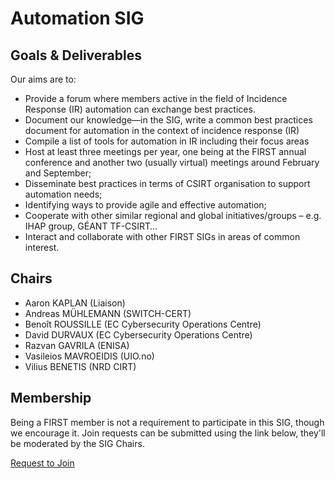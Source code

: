 <!--
---
title: Automation SIG
...
-->
# Automation SIG

## Goals & Deliverables

Our aims are to:

- Provide a forum where members active in the field of Incidence Response (IR) automation can exchange best practices.
- Document our knowledge—in the SIG, write a common best practices document for automation in the context of incidence response (IR)
- Compile a list of tools for automation in IR including their focus areas
- Host at least three meetings per year, one being at the FIRST annual conference and another two (usually virtual) meetings around February and September;
- Disseminate best practices in terms of CSIRT organisation to support automation needs;
- Identifying ways to provide agile and effective automation;
- Cooperate with other similar regional and global initiatives/groups – e.g. IHAP group, GÉANT TF-CSIRT…
- Interact and collaborate with other FIRST SIGs in areas of common interest.

## Chairs

- Aaron KAPLAN (Liaison)
- Andreas MÜHLEMANN (SWITCH-CERT)
- Benoît ROUSSILLE (EC Cybersecurity Operations Centre)
- David DURVAUX (EC Cybersecurity Operations Centre)
- Razvan GAVRILA (ENISA)
- Vasileios MAVROEIDIS (UIO.no)
- Vilius BENETIS (NRD CIRT)

## Membership

Being a FIRST member is not a requirement to participate in this SIG, though we encourage it. Join requests can be submitted using the link below, they'll be moderated by the SIG Chairs.

<p class="ui-buttons"><a href="https://portal.first.org/g/Automation%20SIG" class="button color-button animated">Request to Join</a></p>

